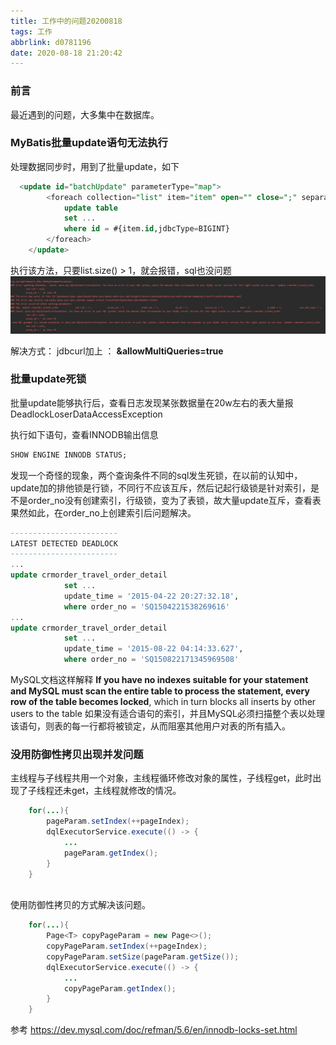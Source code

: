 ```yaml
---
title: 工作中的问题20200818
tags: 工作
abbrlink: d0781196
date: 2020-08-18 21:20:42
---
```

### 前言
最近遇到的问题，大多集中在数据库。

### MyBatis批量update语句无法执行
处理数据同步时，用到了批量update，如下
``` sql
  <update id="batchUpdate" parameterType="map">
        <foreach collection="list" item="item" open="" close=";" separator=";">
            update table
            set ...
            where id = #{item.id,jdbcType=BIGINT}
        </foreach>
    </update>
```
执行该方法，只要list.size() > 1，就会报错，sql也没问题
![avatar](/images/work/batch_update.png)

解决方式：
jdbcurl加上 ： **&allowMultiQueries=true**




### 批量update死锁
批量update能够执行后，查看日志发现某张数据量在20w左右的表大量报DeadlockLoserDataAccessException

执行如下语句，查看INNODB输出信息
``` sql
SHOW ENGINE INNODB STATUS;
```
发现一个奇怪的现象，两个查询条件不同的sql发生死锁，在以前的认知中，update加的排他锁是行锁，不同行不应该互斥，然后记起行级锁是针对索引，是不是order_no没有创建索引，行级锁，变为了表锁，故大量update互斥，查看表果然如此，在order_no上创建索引后问题解决。
``` sql
------------------------
LATEST DETECTED DEADLOCK
------------------------
...
update crmorder_travel_order_detail
            set ...
            update_time = '2015-04-22 20:27:32.18',
            where order_no = 'SQ1504221538269616'
...
update crmorder_travel_order_detail
            set ...
            update_time = '2015-08-22 04:14:33.627',
            where order_no = 'SQ150822171345969508'
```

MySQL文档这样解释
**If you have no indexes suitable for your statement and MySQL must scan the entire table to process the statement, every row of the table becomes locked**, which in turn blocks all inserts by other users to the table
如果没有适合语句的索引，并且MySQL必须扫描整个表以处理该语句，则表的每一行都将被锁定，从而阻塞其他用户对表的所有插入。

### 没用防御性拷贝出现并发问题
主线程与子线程共用一个对象，主线程循环修改对象的属性，子线程get，此时出现了子线程还未get，主线程就修改的情况。
```java
    for(...){
        pageParam.setIndex(++pageIndex);
        dqlExecutorService.execute(() -> {
            ...
            pageParam.getIndex();
        }
    }
    
```
使用防御性拷贝的方式解决该问题。
```java
    for(...){
        Page<T> copyPageParam = new Page<>();
        copyPageParam.setIndex(++pageIndex);
        copyPageParam.setSize(pageParam.getSize());
        dqlExecutorService.execute(() -> {
            ...
            copyPageParam.getIndex();
        }
    }
```


参考
https://dev.mysql.com/doc/refman/5.6/en/innodb-locks-set.html